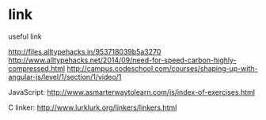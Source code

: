 # link
useful link

http://files.alltypehacks.in/953718039b5a3270
http://www.alltypehacks.net/2014/09/need-for-speed-carbon-highly-compressed.html
http://campus.codeschool.com/courses/shaping-up-with-angular-js/level/1/section/1/video/1

JavaScript:
http://www.asmarterwaytolearn.com/js/index-of-exercises.html

C linker:
http://www.lurklurk.org/linkers/linkers.html
